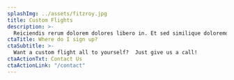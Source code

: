 ```yaml
---
splashImg: ../assets/fitzroy.jpg
title: Custom Flights
description: >-
  Reiciendis rerum dolorem dolores libero in. Et sed similique doloremque repellat quis et. Sint corporis est eveniet nihil. Earum maiores deserunt natus quisquam sed omnis numquam. Placeat dignissimos beatae ipsa sit rerum. Itaque maxime qui praesentium mollitia repudiandae a.
ctaTitle: Where do I sign up?
ctaSubtitle: >-
  Want a custom flight all to yourself?  Just give us a call!
ctaActionTxt: Contact Us
ctaActionLink: "/contact"
---
```

